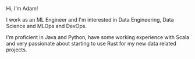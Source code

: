 Hi, I’m Adam!

I work as an ML Engineer and I'm interested in Data Engineering, Data Science and MLOps and DevOps.

I'm proficient in Java and Python, have some working experience with Scala and very passionate about starting to use Rust for my new data related projects.

<!---
sidorovichva/sidorovichva is a ✨ special ✨ repository because its `README.md` (this file) appears on your GitHub profile.
You can click the Preview link to take a look at your changes.
--->
